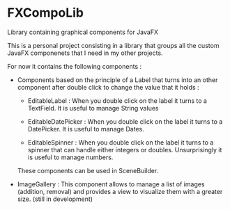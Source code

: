 # FXCompoLib
Library containing graphical components for JavaFX

This is a personal project consisting in a library that groups all the custom JavaFX componenets that I need in my other projects.

For now it contains the following components :

- Components based on the principle of a Label that turns into an other component after double click to change the value that it holds :
  
    - EditableLabel : When you double click on the label it turns to a TextField. It is useful to manage String values
    
    - EditableDatePicker : When you double click on the label it turns to a DatePicker. It is useful to manage Dates.
    
    - EditableSpinner : When you double click on the label it turns to a spinner that can handle either integers or doubles. 
      Unsurprisingly it is useful to manage numbers.
      
  These components can be used in SceneBuilder.
  
- ImageGallery : This component allows to manage a list of images (addition, removal) and provides a view to visualize them with a greater size.
  (still in development)
